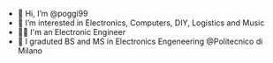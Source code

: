 - 👋 Hi, I’m @poggi99
- 👀 I’m interested in Electronics, Computers, DIY, Logistics and Music
- 👨‍🎓 I'm an Electronic Engineer
- 🌱 I graduted BS and MS in Electronics Engeneering @Politecnico di Milano

<!---
poggi99/poggi99 is a ✨ special ✨ repository because its `README.md` (this file) appears on your GitHub profile.
You can click the Preview link to take a look at your changes.
--->
